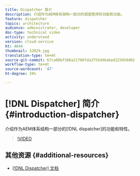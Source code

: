 ```yaml
---
title: Dispatcher 简介
description: 介绍作为AEM体系架构一部分的调度程序的功能和功能。
feature: dispatcher
topics: architecture
audience: administrator, developer
doc-type: technical video
activity: understand
version: cloud-service
kt: 4644
thumbnail: 32029.jpg
translation-type: tm+mt
source-git-commit: 67ca08bf386a217807da3755d46abed225050d02
workflow-type: tm+mt
source-wordcount: '47'
ht-degree: 34%

---
```



# [!DNL Dispatcher] 简介{#introduction-dispatcher}

介绍作为AEM体系结构一部分的[!DNL dispatcher]的功能和特性。

>[!VIDEO](https://video.tv.adobe.com/v/32029/?quality=12&learn=on)

## 其他资源 {#additional-resources}

* [[!DNL Dispatcher] 文档](https://docs.adobe.com/content/help/zh-Hans/experience-manager-dispatcher/using/dispatcher.html)